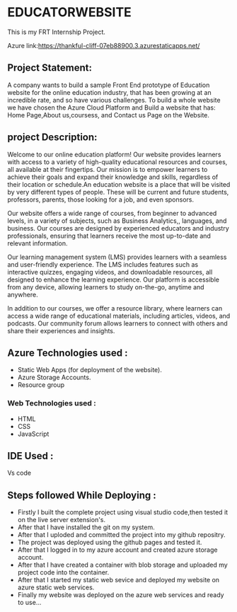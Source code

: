 # EDUCATORWEBSITE
This is my FRT Internship Project.

Azure link:https://thankful-cliff-07eb88900.3.azurestaticapps.net/

## Project Statement:

A company wants to build a sample Front End prototype of Education website for the online education industry, that has been growing at an incredible rate, and so have various challenges. To build a whole website we have chosen the Azure Cloud Platform and Build a website that has: Home Page,About us,coursess, and Contact us Page on the Website.

## project Description:
Welcome to our online education platform! Our website provides learners with access to a variety of high-quality educational resources and courses, all available at their fingertips. Our mission is to empower learners to achieve their goals and expand their knowledge and skills, regardless of their location or schedule.An education website is a place that will be visited by very different types of people. These will be current and future students, professors, parents, those looking for a job, and even sponsors.

Our website offers a wide range of courses, from beginner to advanced levels, in a variety of subjects, such as Business Analytics,, languages, and business. Our courses are designed by experienced educators and industry professionals, ensuring that learners receive the most up-to-date and relevant information.

Our learning management system (LMS) provides learners with a seamless and user-friendly experience. The LMS includes features such as interactive quizzes, engaging videos, and downloadable resources, all designed to enhance the learning experience. Our platform is accessible from any device, allowing learners to study on-the-go, anytime and anywhere.

In addition to our courses, we offer a resource library, where learners can access a wide range of educational materials, including articles, videos, and podcasts. Our community forum allows learners to connect with others and share their experiences and insights.

## Azure Technologies used :
* Static Web Apps (for deployment of the website).
* Azure Storage Accounts.
* Resource group

### Web Technologies used :
* HTML
* CSS
* JavaScript  

## IDE Used :
Vs code

## Steps followed While Deploying :
* Firstly I built the complete project using visual studio code,then tested it on the live server extension's.
* After that I have installed the git on my system.
* After that I uploded and committed the project into my github repositry.
* The project was deployed using the github pages and tested it.
* After that I logged in to my azure account and created azure storage account.
* After that I have created a container with blob storage and uploaded my project code into the container.
* After that I started my static web sevice and deployed my website on azure static web services.
* Finally my website was deployed on the azure web services and ready to use...
